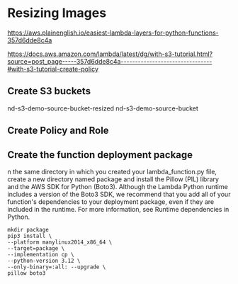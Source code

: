 # Resizing Images

https://aws.plainenglish.io/easiest-lambda-layers-for-python-functions-357d6dde8c4a

https://docs.aws.amazon.com/lambda/latest/dg/with-s3-tutorial.html?source=post_page-----357d6dde8c4a--------------------------------#with-s3-tutorial-create-policy

## Create S3 buckets

nd-s3-demo-source-bucket-resized
nd-s3-demo-source-bucket

## Create Policy and Role

## Create the function deployment package

n the same directory in which you created your lambda_function.py file, create a new directory named package and install the Pillow (PIL) library and the AWS SDK for Python (Boto3). Although the Lambda Python runtime includes a version of the Boto3 SDK, we recommend that you add all of your function's dependencies to your deployment package, even if they are included in the runtime. For more information, see Runtime dependencies in Python.

```
mkdir package
pip3 install \
--platform manylinux2014_x86_64 \
--target=package \
--implementation cp \
--python-version 3.12 \
--only-binary=:all: --upgrade \
pillow boto3
```
